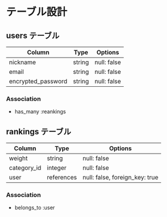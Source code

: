 # テーブル設計

## users テーブル

| Column             | Type   | Options     |
| ------------------ | ------ | ----------- |
| nickname           | string | null: false |
| email              | string | null: false |
| encrypted_password | string | null: false |

### Association

- has_many :reankings


## rankings テーブル

| Column       | Type       | Options                        |
| ------       | ---------- | ------------------------------ |
| weight       | string     | null: false                    |
| category_id  | integer    | null: false                    |
| user         | references | null: false, foreign_key: true |


### Association

- belongs_to :user

